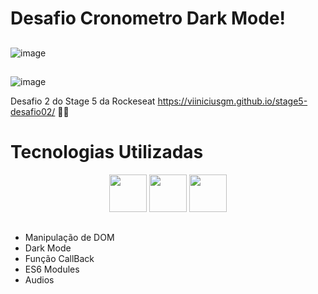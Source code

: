 <h1> Desafio Cronometro Dark Mode!
  
##

![image](https://user-images.githubusercontent.com/92201792/179899731-f19f2ebe-db1d-4b47-906d-e5ea6d8d6904.png)
##

![image](https://user-images.githubusercontent.com/92201792/179899790-c5760271-1d2d-4ffa-b43e-299a7bb2b0ca.png)


Desafio 2 do Stage 5 da Rockeseat https://viiniciusgm.github.io/stage5-desafio02/ 💜🚀

##
<h1>
  Tecnologias Utilizadas
</h1>

<div align="center">
    <img height="60em" widght="60em" src="https://img.shields.io/badge/HTML5-E34F26?style=for-the-badge&logo=html5&logoColor=white">
    <img height="60em" widght="60em" src="https://img.shields.io/badge/JavaScript-F7DF1E?style=for-the-badge&logo=javascript&logoColor=black">
    <img height="60em" widght="60em" src="https://img.shields.io/badge/CSS3-1572B6?style=for-the-badge&logo=css3&logoColor=white">
    
</div>

##
<ul>
  <li>Manipulação de DOM
  <li>Dark Mode
  <li>Função CallBack
  <li>ES6 Modules
  <li>Audios
<ul>
